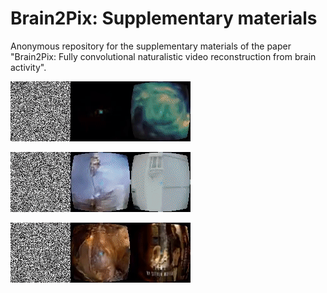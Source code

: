 # Brain2Pix: Supplementary materials
Anonymous repository for the supplementary materials of the paper "Brain2Pix: Fully convolutional naturalistic video reconstruction  from brain activity".


![result0](/additional_results/gif7_0.gif)


![result0](/additional_results/gif7_1.gif)


![result0](/additional_results/gif7_2.gif)
